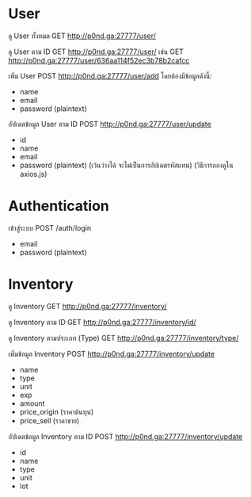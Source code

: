 # User
ดู User ทั้งหมด
GET http://p0nd.ga:27777/user/

ดู User ตาม ID
GET http://p0nd.ga:27777/user/<id>
เช่น
GET http://p0nd.ga:27777/user/636aa114f52ec3b78b2cafcc

เพิ่ม User
POST http://p0nd.ga:27777/user/add
โดยต้องมีข้อมูลดังนี้:
- name
- email
- password (plaintext)

อัปเดตข้อมูล User ตาม ID
POST http://p0nd.ga:27777/user/update
- id
- name
- email
- password (plaintext) (เว้นว่างได้ จะไม่เป็นการอัปเดตรหัสแทน)
(วิธีการลองดูใน axios.js)

# Authentication
เข้าสู่ระบบ
POST /auth/login
- email
- password (plaintext)

# Inventory
ดู Inventory
GET http://p0nd.ga:27777/inventory/

ดู Inventory ตาม ID
GET http://p0nd.ga:27777/inventory/id/<id>

ดู Inventory ตามประเภท (Type)
GET http://p0nd.ga:27777/inventory/type/<type>

เพิ่มข้อมูล Inventory
POST http://p0nd.ga:27777/inventory/update
- name
- type
- unit
- exp
- amount 
- price_origin (ราคาต้นทุน)
- price_sell (ราคาขาย)

อัปเดตข้อมูล Inventory ตาม ID
POST http://p0nd.ga:27777/inventory/update
- id
- name
- type
- unit
- lot